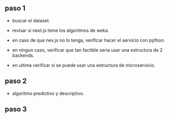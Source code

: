 
## paso 1

- buscar el dataset.

- revisar si next.js tiene los algoritmos de weka.

- en caso de que nex.js no lo tenga, verificar hacer el servicio con pýthon.

- en ningun caso, verificar que tan factible seria usar una estructura de 2 backends.

- en ultima verificar si se puede usar una estructura de microservicio.

## paso 2

- algoritmo predictivo y descriptivo.

## paso 3
